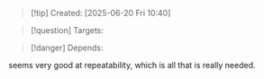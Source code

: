 
>[!tip] Created: [2025-06-20 Fri 10:40]

>[!question] Targets: 

>[!danger] Depends: 

seems very good at repeatability, which is all that is really needed.